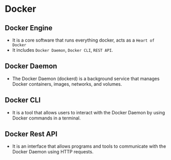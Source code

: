 # Docker

## Docker Engine

- It is a core software that runs everything docker, acts as a `Heart of Docker`
- It includes `Docker Daemon`, `Docker CLI`, `REST API`.

## Docker Daemon 

- The Docker Daemon (dockerd) is a background service that manages Docker containers, images, networks, and volumes.

## Docker CLI

- It is a tool that allows users to interact with the Docker Daemon by using Docker commands in a terminal.


## Docker Rest API

- It is an interface that allows programs and tools to communicate with the Docker Daemon using HTTP requests.



